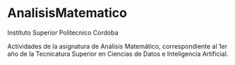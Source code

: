 # AnalisisMatematico
Instituto Superior Politecnico Cordoba

Actividades de la asignatura de Análisis Matemático, correspondiente al 1er año de la Tecnicatura Superior en Ciencias de Datos e Inteligencia Artificial.
